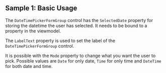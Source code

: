 ## Sample 1: Basic Usage

The `DateTimePickerFormGroup` control has the `SelectedDate` property for storing the datetime the user has selected.
It needs to be bound to a property in the viewmodel.

The `LabelText` property is used to set the label of the `DateTimePickerFormGroup` control.

It is possible with the `Mode` property to change what you want the user to pick. 
Possible values are `Date` for only date, `Time` for only time and `DateTime` for both date and time.